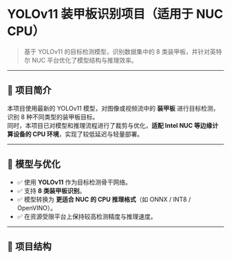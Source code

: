 # YOLOv11 装甲板识别项目（适用于 NUC CPU）

> 基于 YOLOv11 的目标检测模型，识别数据集中的 8 类装甲板，并针对英特尔 NUC 平台优化了模型结构与推理效率。

---

## 📌 项目简介

本项目使用最新的 YOLOv11 模型，对图像或视频流中的 **装甲板** 进行目标检测，识别 8 种不同类型的装甲板目标。  
同时，本项目已对模型和推理流程进行了裁剪与优化，**适配 Intel NUC 等边缘计算设备的 CPU 环境**，实现了较低延迟与轻量部署。

---

## 🧠 模型与优化

- ✅ 使用 **YOLOv11** 作为目标检测骨干网络。
- ✅ 支持 **8 类装甲板识别**。
- ✅ 模型转换为 **更适合 NUC 的 CPU 推理格式**（如 ONNX / INT8 / OpenVINO）。
- ✅ 在资源受限平台上保持较高检测精度与推理速度。

---

## 📂 项目结构

